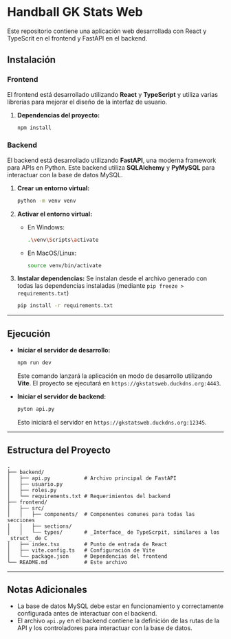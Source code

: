 # Handball GK Stats Web

Este repositorio contiene una aplicación web desarrollada con React y TypeScrit en el frontend y FastAPI en el backend.

## Instalación
### Frontend

El frontend está desarrollado utilizando **React** y **TypeScript** y utiliza varias librerías para mejorar el diseño de la interfaz de usuario.
1. **Dependencias del proyecto:**

   ```bash
   npm install
   ```

### Backend

El backend está desarrollado utilizando **FastAPI**, una moderna framework para APIs en Python. Este backend utiliza **SQLAlchemy** y **PyMySQL** para interactuar con la base de datos MySQL.

1. **Crear un entorno virtual:**

   ```bash
   python -m venv venv
   ```
2. **Activar el entorno virtual:**
   - En Windows:

     ```bash
     .\venv\Scripts\activate
     ```

   - En MacOS/Linux:

     ```bash
     source venv/bin/activate
     ```
3. **Instalar dependencias:**
   Se instalan desde el archivo generado con todas las dependencias instaladas (mediante `pip freeze > requirements.txt`)

   ```bash
   pip install -r requirements.txt
   ```
---
## Ejecución
- **Iniciar el servidor de desarrollo:**

   ```bash
   npm run dev
   ```

   Este comando lanzará la aplicación en modo de desarrollo utilizando **Vite**. El proyecto se ejecutará en `https://gkstatsweb.duckdns.org:4443`.

- **Iniciar el servidor de backend:**

   ```bash
   pyton api.py
   ```
   Esto iniciará el servidor en `https://gkstatsweb.duckdns.org:12345`.

---

## Estructura del Proyecto

```plaintext
.
├── backend/
│   ├── api.py           # Archivo principal de FastAPI
│   ├── usuario.py        
│   ├── roles.py   
│   └── requirements.txt # Requerimientos del backend
├── frontend/
│   ├── src/
│   │   ├── components/  # Componentes comunes para todas las secciones
│   │   ├── sections/
│   │   └── types/       # _Interface_ de TypeScrpit, similares a los _struct_ de C
│   ├── index.tsx        # Punto de entrada de React
│   ├── vite.config.ts   # Configuración de Vite
│   └── package.json     # Dependencias del frontend
└── README.md            # Este archivo
```

---

## Notas Adicionales

- La base de datos MySQL debe estar en funcionamiento y correctamente configurada antes de interactuar con el backend.
- El archivo `api.py` en el backend contiene la definición de las rutas de la API y los controladores para interactuar con la base de datos.

